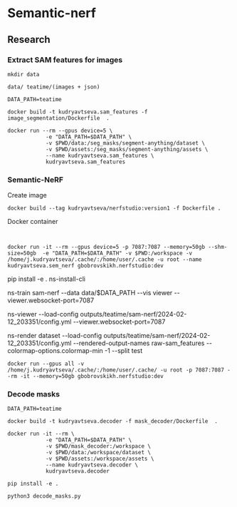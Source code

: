 # Semantic-nerf

## Research

### Extract SAM features for images

```
mkdir data

data/ teatime/(images + json)
```

```
DATA_PATH=teatime

docker build -t kudryavtseva.sam_features -f image_segmentation/Dockerfile  .

docker run --rm --gpus device=5 \
            -e "DATA_PATH=$DATA_PATH" \
            -v $PWD/data:/seg_masks/segment-anything/dataset \
            -v $PWD/assets:/seg_masks/segment-anything/assets \
            --name kudryavtseva.sam_features \
            kudryavtseva.sam_features

```
### Semantic-NeRF
Create image

```
docker build --tag kudryavtseva/nerfstudio:version1 -f Dockerfile .
```

Docker container 

```


docker run -it --rm --gpus device=5 -p 7087:7087 --memory=50gb --shm-size=50gb  -e "DATA_PATH=$DATA_PATH" -v $PWD:/workspace -v /home/j.kudryavtseva/.cache/:/home/user/.cache -u root --name  kudryavtseva.sem_nerf gbobrovskikh.nerfstudio:dev   

```

pip install -e . 
ns-install-cli

ns-train sam-nerf --data data/$DATA_PATH --vis viewer --viewer.websocket-port=7087

ns-viewer --load-config outputs/teatime/sam-nerf/2024-02-12_203351/config.yml --viewer.websocket-port=7087


ns-render dataset --load-config outputs/teatime/sam-nerf/2024-02-12_203351/config.yml --rendered-output-names raw-sam_features  --colormap-options.colormap-min -1 --split test



```
docker run --gpus all -v /home/j.kudryavtseva/.cache/:/home/user/.cache/ -u root -p 7087:7087 --rm -it --memory=50gb gbobrovskikh.nerfstudio:dev
```
### Decode masks

```
DATA_PATH=teatime

docker build -t kudryavtseva.decoder -f mask_decoder/Dockerfile  .

docker run -it --rm \
            -e "DATA_PATH=$DATA_PATH" \
            -v $PWD/mask_decoder:/workspace \
            -v $PWD/data:/workspace/dataset \
            -v $PWD/assets:/workspace/assets \
            --name kudryavtseva.decoder \
            kudryavtseva.decoder

pip install -e .

python3 decode_masks.py
```
